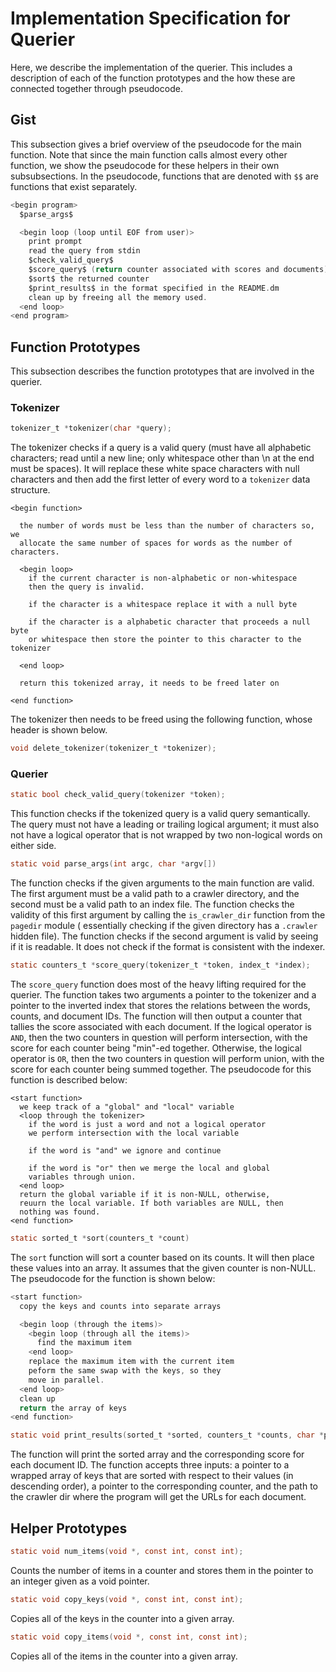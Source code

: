 # Implementation Specification for Querier
Here, we describe the implementation of the querier. This includes a description of 
each of the function prototypes and the how these are connected together through
pseudocode.

## Gist
This subsection gives a brief overview of the pseudocode for the main function. Note
that since the main function calls almost every other function, we show the 
pseudocode for these helpers in their own subsubsections. In the pseudocode, functions
that are denoted with `$$` are functions that exist separately. 
```C
<begin program>
  $parse_args$

  <begin loop (loop until EOF from user)>
    print prompt
    read the query from stdin
    $check_valid_query$
    $score_query$ (return counter associated with scores and documents)
    $sort$ the returned counter
    $print_results$ in the format specified in the README.dm
    clean up by freeing all the memory used.
  <end loop>
<end program>
```

## Function Prototypes
This subsection describes the function prototypes that are involved in the querier.
### Tokenizer
```C
tokenizer_t *tokenizer(char *query);
```
The tokenizer checks if a query is a valid query (must have all alphabetic
characters; read until a new line; only whitespace other than \n at the end 
must be spaces). It will replace these white space characters with null characters
and then add the first letter of every word to a `tokenizer` data structure. 
```
<begin function>

  the number of words must be less than the number of characters so, we 
  allocate the same number of spaces for words as the number of characters.

  <begin loop>
    if the current character is non-alphabetic or non-whitespace 
    then the query is invalid.

    if the character is a whitespace replace it with a null byte

    if the character is a alphabetic character that proceeds a null byte
    or whitespace then store the pointer to this character to the tokenizer

  <end loop>

  return this tokenized array, it needs to be freed later on

<end function>
```
The tokenizer then needs to be freed using the following function, whose header
is shown below.
```C
void delete_tokenizer(tokenizer_t *tokenizer);
```

### Querier
```C
static bool check_valid_query(tokenizer *token);
```
This function checks if the tokenized query is a valid query semantically. 
The query must not have a leading or trailing logical argument; it must also
not have a logical operator that is not wrapped by two non-logical words on 
either side.

```C
static void parse_args(int argc, char *argv[])
```
The function checks if the given arguments to the main function are valid. The
first argument must be a valid path to a crawler directory, and the second must
be a valid path to an index file. The function checks the validity of this first
argument by calling the `is_crawler_dir` function from the `pagedir` module (
essentially checking if the given directory has a `.crawler` hidden file). The
function checks if the second argument is valid by seeing if it is readable. It
does not check if the format is consistent with the indexer.

```C 
static counters_t *score_query(tokenizer_t *token, index_t *index);
```
The `score_query` function does most of the heavy lifting required for the querier.
The function takes two arguments a pointer to the tokenizer and a pointer to the 
inverted index that stores the relations between the words, counts, and document IDs.
The function will then output a counter that tallies the score associated with each
document. 
If the logical operator is `AND`, then the two counters in question will perform 
intersection, with the score for each counter being "min"-ed together. Otherwise,
the logical operator is `OR`, then the two counters in question will perform union,
with the score for each counter being summed together. The pseudocode for
this function is described below:
```
<start function>
  we keep track of a "global" and "local" variable
  <loop through the tokenizer>
    if the word is just a word and not a logical operator
    we perform intersection with the local variable

    if the word is "and" we ignore and continue

    if the word is "or" then we merge the local and global
    variables through union.
  <end loop>
  return the global variable if it is non-NULL, otherwise,
  reuurn the local variable. If both variables are NULL, then
  nothing was found.
<end function>
```

```C
static sorted_t *sort(counters_t *count) 
```
The `sort` function will sort a counter based on its counts. It will then place
these values into an array. It assumes that the given counter is non-NULL. The
pseudocode for the function is shown below:
```C
<start function>
  copy the keys and counts into separate arrays

  <begin loop (through the items)>
    <begin loop (through all the items)>
      find the maximum item
    <end loop>
    replace the maximum item with the current item
    peform the same swap with the keys, so they
    move in parallel.
  <end loop>
  clean up 
  return the array of keys
<end function>
```
```C
static void print_results(sorted_t *sorted, counters_t *counts, char *path)
```
The function will print the sorted array and the corresponding score for each 
document ID. The function accepts three inputs: a pointer to a wrapped array
of keys that are sorted with respect to their values (in descending order),
a pointer to the corresponding counter, and the path to the crawler dir where
the program will get the URLs for each document.

## Helper Prototypes
```C
static void num_items(void *, const int, const int);
```
Counts the number of items in a counter and stores them in the pointer to an 
integer given as a void pointer.

```C
static void copy_keys(void *, const int, const int);
```
Copies all of the keys in the counter into a given array.

```C
static void copy_items(void *, const int, const int);
```
Copies all of the items in the counter into a given array.


